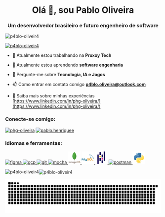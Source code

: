 <h1 align="center">Olá 👋, sou Pablo Oliveira</h1>
<h3 align="center">Um desenvolvedor brasileiro e futuro engenheiro de software</h3>

<p align="left"> <img src="https://komarev.com/ghpvc/?username=p4blo-oliveir4&label=Profile%20views&color=0062f5&style=flat" alt="p4blo-oliveir4" /> </p>

<p align="left"> <a href="https://github.com/ryo-ma/github-profile-trophy"><img src="https://github-profile-trophy.vercel.app/?username=p4blo-oliveir4" alt="p4blo-oliveir4" /></a> </p>

- 🔭 Atualmente estou trabalhando na **Proxxy Tech**

- 🌱 Atualmente estou aprendendo **software engenharia**

- 💬 Pergunte-me sobre **Tecnologia, IA e Jogos**

- 📫 Como entrar em contato comigo **p4blo.oliveira@outlook.com**

- 📄 Saiba mais sobre minhas experiências [https://www.linkedin.com/in/phg-oliveira/](https://www.linkedin.com/in/phg-oliveira/)

<h3 align="left">Conecte-se comigo:</h3>
<p align="left">
<a href="https://linkedin.com/in/phg-oliveira" target="blank"><img align="center" src="https://raw.githubusercontent.com/rahuldkjain/github-profile-readme-generator/master/src/images/icons/Social/linked-in-alt.svg" alt="phg-oliveira" height="30" width="40" /></a>
<a href="https://instagram.com/pablo.henriquee" target="blank"><img align="center" src="https://raw.githubusercontent.com/rahuldkjain/github-profile-readme-generator/master/src/images/icons/Social/instagram.svg" alt="pablo.henriquee" height="30" width="40" /></a>
</p>

<h3 align="left">Idiomas e ferramentas:</h3>
<p align="left"> <a href="https://www.figma.com/" target="_blank" rel="noreferrer"> <img src="https://www.vectorlogo.zone/logos/figma/figma-icon.svg" alt="figma" width="40" height="40"/> </a> <a href="https://cloud.google.com" target="_blank" rel="noreferrer"> <img src="https://www.vectorlogo.zone/logos/google_cloud/google_cloud-icon.svg" alt="gcp" width="40" height="40"/> </a> <a href="https://git-scm.com/" target="_blank" rel="noreferrer"> <img src="https://www.vectorlogo.zone/logos/git-scm/git-scm-icon.svg" alt="git" width="40" height="40"/> </a> <a href="https://mochajs.org" target="_blank" rel="noreferrer"> <img src="https://www.vectorlogo.zone/logos/mochajs/mochajs-icon.svg" alt="mocha" width="40" height="40"/> </a> <a href="https://www.mongodb.com/" target="_blank" rel="noreferrer"> <img src="https://raw.githubusercontent.com/devicons/devicon/master/icons/mongodb/mongodb-original-wordmark.svg" alt="mongodb" width="40" height="40"/> </a> <a href="https://www.mysql.com/" target="_blank" rel="noreferrer"> <img src="https://raw.githubusercontent.com/devicons/devicon/master/icons/mysql/mysql-original-wordmark.svg" alt="mysql" width="40" height="40"/> </a> <a href="https://pandas.pydata.org/" target="_blank" rel="noreferrer"> <img src="https://raw.githubusercontent.com/devicons/devicon/2ae2a900d2f041da66e950e4d48052658d850630/icons/pandas/pandas-original.svg" alt="pandas" width="40" height="40"/> </a> <a href="https://postman.com" target="_blank" rel="noreferrer"> <img src="https://www.vectorlogo.zone/logos/getpostman/getpostman-icon.svg" alt="postman" width="40" height="40"/> </a> <a href="https://www.python.org" target="_blank" rel="noreferrer"> <img src="https://raw.githubusercontent.com/devicons/devicon/master/icons/python/python-original.svg" alt="python" width="40" height="40"/> </a> </p>

<p><img align="left" src="https://github-readme-stats.vercel.app/api/top-langs?username=p4blo-oliveir4&show_icons=true&theme=tokyonight&locale=en&layout=compact" alt="p4blo-oliveir4" /></p>

<p> <img align="center" src="https://github-readme-stats.vercel.app/api?username=p4blo-oliveir4&show_icons=true&locale=en" alt="p4blo-oliveir4" /></p>


<img src="https://raw.githubusercontent.com/p4blo-oliveir4/p4blo-oliveir4/output/snake.svg" alt="Snake animation" />

###
